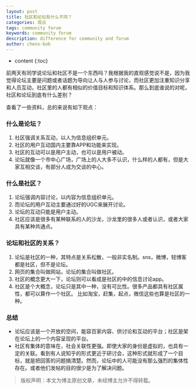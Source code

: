 ```yaml
---
layout: post
title: 社区和论坛有什么不同？
categories: 观点
tags: community forum
keywords: community forum
description: difference for community and forum 
author: chenx-bob
---
```


* content
{:toc}

前两天有同学说论坛和社区不是一个东西吗？我根据我的直观感觉说不是，因为我觉得论坛主要是问题或者话题为导向让人与人参与讨论，而社区更加注重知识分享和人员互动，社区里的人都有相似的价值目标和知识体系。那么到底谁说的对呢，社区和论坛到底有什么差别？



  
  
 查看了一些资料，总的来说有如下观点：
 
### 什么是论坛？
 
 1. 社区强调关系互动，以人为信息组织单元。
 2. 社区的用户互动国内主要靠APP和功能来实现。
 3. 社区的互动可以是用户主动，也可以是用户被动。
 4. 论坛就像一个市中心广场，广场上的人大多不认识，什么样的人都有，但是大家互相交谈，有部分人成为交谈的中心。
 
### 什么是社区？
 
 1. 论坛强调内容讨论，以内容为信息组织单元。
 2. 而论坛的用户互动主要通过好的UGC来展开讨论。
 3. 论坛的互动只能是用户主动。
 4. 社区应该是很多有某种联系的人的沙龙，沙龙里的很多人或者认识，或者大家具有某种共通点。

### 论坛和社区的关系？

1. 论坛是社区的一种，其特点是关系松散，一般非实名制。sns，微博，轻博客都是社区，但不是论坛。
2. 网页的集合叫做网站，论坛的集合叫做社区。
3. 社区的概念更大一下，论坛则可以看成是社区的中的信息讨论app。
4. 社区是个大概念，论坛只是其中一种，没有可比性。很多产品都具有社区属性，都可以算作一个社区。
比如淘宝，赶集，起点，微信这些也算是社区的一种。

### 总结

* 论坛应该是一个开放的空间，能容百家内容、供讨论和互动的平台；社区是架在论坛上的一个内容呈现的平台。
* 社区有集体的意味在，社会关联性更强。即使大家的身份是虚拟的，也具有一定的关联。看到有人说知乎的形式更近于研讨会，这种形式就形成了一个目标，就是把回答的问题搞清楚。然而，论坛中的人可能没有那么强烈的集体性存在。或者他们发帖的目的很少是为了解决问题。



  
> 版权声明：本文为博主原创文章，未经博主允许不得转载。